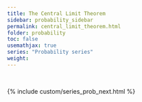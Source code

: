 ```yaml
---
title: The Central Limit Theorem
sidebar: probability_sidebar
permalink: central_limit_theorem.html
folder: probability
toc: false
usemathjax: true
series: "Probability series"
weight:
---
```




<br>

{% include custom/series_prob_next.html %}
